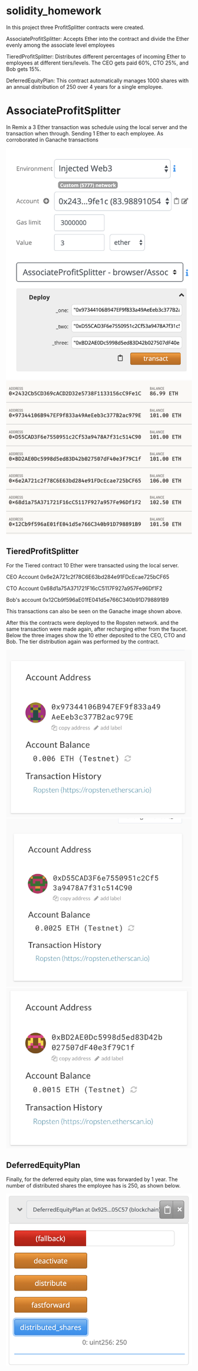 # solidity_homework

In this project three ProfitSplitter contracts were created.


AssociateProfitSplitter:  Accepts Ether into the contract and divide the Ether evenly among the associate level employees


TieredProfitSplitter: Distributes different percentages of incoming Ether to employees at different tiers/levels.  The CEO gets paid 60%, CTO 25%, and Bob gets 15%.


DeferredEquityPlan: This contract automatically manages 1000 shares with an annual distribution of 250 over 4 years for a single employee.

# AssociateProfitSplitter

In Remix a 3 Ether transaction was schedule using the local server and the transaction when through. Sending 1 Ether to each employee. As corroborated in Ganache transactions

![supply_chain](/images/f.png)
![supply_chain](/images/d.png)

## TieredProfitSplitter

For the Tiered contract 10 Ether were transacted using the local server. 

CEO Account 0x6e2A721c2f78C6E63bd284e91FDcEcae725bCF65

CTO Account 0x68d1a75A371721F16cC5117F927a957Fe96Df1F2

Bob's account 0x12Cb9f596aE01fE041d5e766C340b91D798891B9

This transactions can also be seen on the Ganache image shown above.

After this the contracts were deployed to the Ropsten network. and the same transaction were made again, after recharging ether from the faucet. Below the three images show the 10 ether deposited to the CEO, CTO and Bob. The tier distribution again was performed by the contract.

![supply_chain](/images/a.png)
![supply_chain](/images/b.png)
![supply_chain](/images/c.png)

## DeferredEquityPlan

Finally, for the deferred equity plan, time was forwarded by 1 year. The number of distributed shares the employee has is 250, as shown below.

![supply_chain](/images/dist.png)


